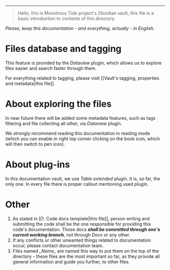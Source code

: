 ___
> Hello, this is Monstrous Tide project's Obsidian vault, this file is a basic introduction to contents of this directory.

*Please, keep this documentation - and everything, actually - in English.*
# Files database and tagging

This feature is provided by the *Dataview* plugin, which allows us to explore files easier and search faster through them.

For everything related to tagging, please visit [[Vault's tagging, properties and metadata|this file]].

# About exploring the files

In near future there will be added some metadata features, such as tags filtering and file collecting all other, via *Dataview* plugin. 

We strongly recommend reading this documentation in reading mode (which you can enable in right top corner clicking on the book icon, which will then switch to pen icon). 
# About plug-ins

In this documentation vault, we use *Table extended* plugin. It is, so far, the only one. In every file there is proper callout mentioning used plugin.
# Other

1. As stated in [[1. Code docs template|this file]], person writing and submitting the code shall be the one responsible for providing this code's documentation. Those docs ***shall be committed through one's current working branch***, not through *Docs* or any other.
2. If any conflicts or other unwanted things related to documentation occur, please contact documentation team.
3. Files named *\__Name__* are named this way to put them on the top of the directory - these files are the most important so far, as they provide all general information and guide you further, to other files.